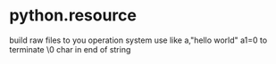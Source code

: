 # python.resource

build raw files to you operation system
use like a,"hello world"
a1=0 to terminate \0 char in end of string
